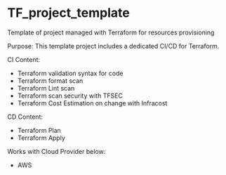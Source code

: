 # TF_project_template
Template of project managed with Terraform for resources provisioning

Purpose: This template project includes a dedicated CI/CD for Terraform.

CI Content:
  - Terraform validation syntax for code
  - Terraform format scan
  - Terraform Lint scan
  - Terraform scan security with TFSEC
  - Terraform Cost Estimation on change with Infracost

CD Content:
  - Terraform Plan
  - Terraform Apply

Works with Cloud Provider below:
  - AWS

